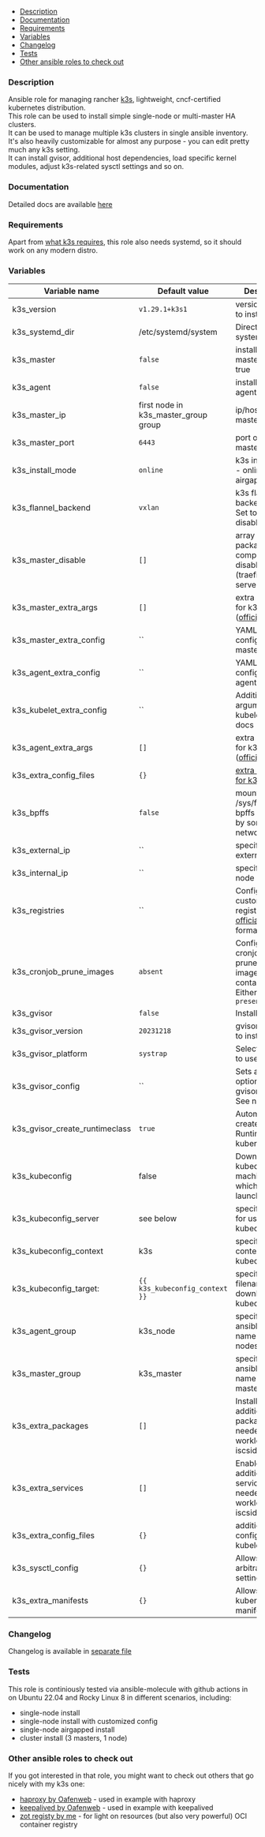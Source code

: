 <!-- TOC -->

- [Description](#description)
- [Documentation](#documentation)
- [Requirements](#requirements)
- [Variables](#variables)
- [Changelog](#changelog)
- [Tests](#tests)
- [Other ansible roles to check out](#other-ansible-roles-to-check-out)

<!-- /TOC -->

### Description
Ansible role for managing rancher [k3s](https://k3s.io), lightweight, cncf-certified kubernetes distribution.  
This role can be used to install simple single-node or multi-master HA clusters.  
It can be used to manage multiple k3s clusters in single ansible inventory.  
It's also heavily customizable for almost any purpose - you can edit pretty much any k3s setting.  
It can install gvisor, additional host dependencies, load specific kernel modules, adjust k3s-related sysctl settings and so on.  

### Documentation
Detailed docs are available [here](https://rlex.github.io/ansible-role-k3s/)

### Requirements
Apart from [what k3s requires](https://rancher.com/docs/k3s/latest/en/installation/installation-requirements/), this role also needs systemd, so it should work on any modern distro.  

### Variables

| Variable name                  | Default value                        | Description                                                                                                                          |
| ------------------------------ | ------------------------------------ | ------------------------------------------------------------------------------------------------------------------------------------ |
| k3s_version                    | `v1.29.1+k3s1`                       | version of k3s to install                                                                                                            |
| k3s_systemd_dir                | /etc/systemd/system                  | Directory for systemd unit file                                                                                                      |
| k3s_master                     | `false`                              | installs k3s master when true                                                                                                        |
| k3s_agent                      | `false`                              | installs k3s agent when true                                                                                                         |
| k3s_master_ip                  | first node in k3s_master_group group | ip/hostname of master node                                                                                                           |  |
| k3s_master_port                | `6443`                               | port of masterserver                                                                                                                 |
| k3s_install_mode               | `online`                             | k3s install mode - online or airgap                                                                                                  |
| k3s_flannel_backend            | `vxlan`                              | k3s flannel backend to use. Set to none to disable flannel                                                                           |
| k3s_master_disable             | `[]`                                 | array of k3s packaged components to disable (traefik,metrics-server,etc)                                                             |
| k3s_master_extra_args          | `[]`                                 | extra arguments for k3s server ([official docs](https://rancher.com/docs/k3s/latest/en/installation/install-options/server-config/)) |
| k3s_master_extra_config        | ``                                   | YAML with extra config for k3s master                                                                                                |
| k3s_agent_extra_config         | ``                                   | YAML with extra config for k3s agent                                                                                                 |
| k3s_kubelet_extra_config       | ``                                   | Additional arguments for kubelet, see docs                                                                                           |
| k3s_agent_extra_args           | `[]`                                 | extra arguments for k3s agent ([official docs](https://rancher.com/docs/k3s/latest/en/installation/install-options/agent-config/))   |
| k3s_extra_config_files         | `{}`                                 | [extra configfiles for k3s](#creating-additional-configs)                                                                            |
| k3s_bpffs                      | `false`                              | mounts /sys/fs/bpf bpffs (needed by some network stacks)                                                                             |
| k3s_external_ip                | ``                                   | specifies k3s external ip                                                                                                            |
| k3s_internal_ip                | ``                                   | specifies k3s node ip                                                                                                                |
| k3s_registries                 | ``                                   | Configures custom registries, see [official docs](https://rancher.com/docs/k3s/latest/en/installation/private-registry/) for format  |
| k3s_cronjob_prune_images       | `absent`                             | Configures cronjob that prunes unused images in containerd daily. Either `absent` or `present`                                       |
| k3s_gvisor                     | `false`                              | Installs [gvisor](https://gvisor.dev)                                                                                                |
| k3s_gvisor_version             | `20231218`                           | gvisor version to install                                                                                                            |
| k3s_gvisor_platform            | `systrap`                            | Selects [platform](https://gvisor.dev/docs/architecture_guide/platforms/) to use in gvisor                                           |
| k3s_gvisor_config              | ``                                   | Sets additional options for gvisor runsc. See notes                                                                                  |
| k3s_gvisor_create_runtimeclass | `true`                               | Automatically create gvisor RuntimeClass in kubernetes                                                                               |
| k3s_kubeconfig                 | false                                | Downloads kubeconfig to machine from which role was launched                                                                         |
| k3s_kubeconfig_server          | see below                            | specifies server for use in kubeconfig                                                                                               |
| k3s_kubeconfig_context         | k3s                                  | specifies context to use in kubeconfig                                                                                               |
| k3s_kubeconfig_target:         | ``{{ k3s_kubeconfig_context }}``     | specifies filename for downloading kubeconfig                                                                                        |
| k3s_agent_group                | k3s_node                             | specifies ansible group name for k3s nodes                                                                                           |
| k3s_master_group               | k3s_master                           | specifies ansible group name for k3s master(s)                                                                                       |
| k3s_extra_packages             | `[]`                                 | Installs additional packages if needed by workloads (ie iscsid)                                                                      |
| k3s_extra_services             | `[]`                                 | Enables additional services if needed by workloads (ie iscsid)                                                                       |
| k3s_extra_config_files         | `{}`                                 | additional config files for kubelet/kubeapi                                                                                          |
| k3s_sysctl_config              | `{}`                                 | Allows setting arbitrary sysctl settings                                                                                             |
| k3s_extra_manifests            | `{}`                                 | Allows applying kubernetes manifests                                                                                                 |

### Changelog
Changelog is available in [separate file](https://github.com/rlex/ansible-role-k3s/blob/master/CHANGELOG.md)

### Tests
This role is continiously tested via ansible-molecule with github actions in on Ubuntu 22.04 and Rocky Linux 8 in different scenarios, including:
  * single-node install
  * single-node install with customized config
  * single-node airgapped install
  * cluster install (3 masters, 1 node)

### Other ansible roles to check out

If you got interested in that role, you might want to check out others that go nicely with my k3s one:

* [haproxy by Oafenweb](https://github.com/Oefenweb/ansible-haproxy) - used in example with haproxy  
* [keepalived by Oafenweb](https://github.com/Oefenweb/ansible-keepalived) - used in example with keepalived  
* [zot registy by me](https://github.com/rlex/ansible-role-zot) - for light on resources (but also very powerful) OCI container registry  
